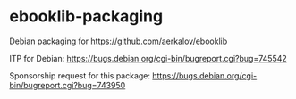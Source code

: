 ebooklib-packaging
==================

Debian packaging for https://github.com/aerkalov/ebooklib

ITP for Debian: https://bugs.debian.org/cgi-bin/bugreport.cgi?bug=745542

Sponsorship request for this package: https://bugs.debian.org/cgi-bin/bugreport.cgi?bug=743950
